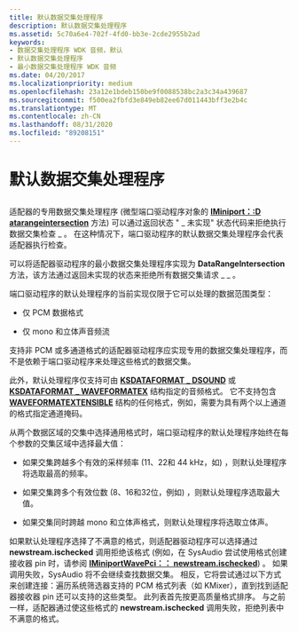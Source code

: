 ```yaml
---
title: 默认数据交集处理程序
description: 默认数据交集处理程序
ms.assetid: 5c70a6e4-702f-4fd0-bb3e-2cde2955b2ad
keywords:
- 数据交集处理程序 WDK 音频，默认
- 默认数据交集处理程序
- 最小数据交集处理程序 WDK 音频
ms.date: 04/20/2017
ms.localizationpriority: medium
ms.openlocfilehash: 23a12e1bdeb150be9f0088538bc2a3c34a439687
ms.sourcegitcommit: f500ea2fbfd3e849eb82ee67d011443bff3e2b4c
ms.translationtype: MT
ms.contentlocale: zh-CN
ms.lasthandoff: 08/31/2020
ms.locfileid: "89208151"
---
```

# <a name="default-data-intersection-handlers"></a>默认数据交集处理程序


## <span id="default_data_intersection_handlers"></span><span id="DEFAULT_DATA_INTERSECTION_HANDLERS"></span>


适配器的专用数据交集处理程序 (微型端口驱动程序对象的 [**IMiniport：:D atarangeintersection**](/windows-hardware/drivers/ddi/portcls/nf-portcls-iminiport-datarangeintersection) 方法) 可以通过返回状态 " \_ 未实现" 状态代码来拒绝执行数据交集检查 \_ 。 在这种情况下，端口驱动程序的默认数据交集处理程序会代表适配器执行检查。

可以将适配器驱动程序的最小数据交集处理程序实现为 **DataRangeIntersection** 方法，该方法通过返回未实现的状态来拒绝所有数据交集请求 \_ \_ 。

端口驱动程序的默认处理程序的当前实现仅限于它可以处理的数据范围类型：

-   仅 PCM 数据格式

-   仅 mono 和立体声音频流

支持非 PCM 或多通道格式的适配器驱动程序应实现专用的数据交集处理程序，而不是依赖于端口驱动程序来处理这些格式的数据交集。

此外，默认处理程序仅支持可由 [**KSDATAFORMAT \_ DSOUND**](/windows-hardware/drivers/ddi/ksmedia/ns-ksmedia-ksdataformat_dsound) 或 [**KSDATAFORMAT \_ WAVEFORMATEX**](/windows-hardware/drivers/ddi/ksmedia/ns-ksmedia-ksdataformat_waveformatex) 结构指定的音频格式。 它不支持包含 [**WAVEFORMATEXTENSIBLE**](/windows-hardware/drivers/ddi/ksmedia/ns-ksmedia-waveformatextensible) 结构的任何格式，例如，需要为具有两个以上通道的格式指定通道掩码。

从两个数据区域的交集中选择通用格式时，端口驱动程序的默认处理程序始终在每个参数的交集区域中选择最大值：

-   如果交集跨越多个有效的采样频率 (11、22和 44 kHz，如) ，则默认处理程序将选取最高的频率。

-   如果交集跨多个有效位数 (8、16和32位，例如) ，则默认处理程序选取最大值。

-   如果交集同时跨越 mono 和立体声格式，则默认处理程序将选取立体声。

如果默认处理程序选择了不满意的格式，则适配器驱动程序可以选择通过 **newstream.ischecked** 调用拒绝该格式 (例如，在 SysAudio 尝试使用格式创建接收器 pin 时，请参阅 [**IMiniportWavePci：： newstream.ischecked**](/windows-hardware/drivers/ddi/portcls/nf-portcls-iminiportwavepci-newstream)) 。 如果调用失败，SysAudio 将不会继续查找数据交集。 相反，它将尝试通过以下方式来创建连接：遍历系统筛选器支持的 PCM 格式列表（如 KMixer），直到找到适配器接收器 pin 还可以支持的这些类型。 此列表首先按更高质量格式排序。 与之前一样，适配器通过使这些格式的 **newstream.ischecked** 调用失败，拒绝列表中不满意的格式。

 

